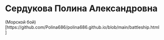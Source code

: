 <h1>Сердукова Полина Александровна</h1>
(Морской бой)[https://github.com/Polina686/polina686.github.io/blob/main/battleship.html]

